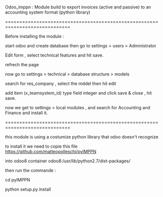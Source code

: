 Odoo_imppn : Module build to export invoices (active and passive) to an accounting system format (python library)

=============================================================================

Before installing the module :

start odoo and create database then go to settings > users > Administrator 

Edit form , select technical features and hit save.

refrech the page 

now go to settings > technical > database structure > models

search for res_company , select the mddel then hit edit 

add item (x_teamsystem_id) type field integer and click save & close , hit save.

now we get to settings > local modules , and search for Accounting and Finance and install it.

=============================================================================

this module is using a costumize python library that odoo doesn't recognize 

to install it we need to copie this file https://github.com/matteopolleschi/pyIMPPN

into odoo8 container odoo8:/usr/lib/python2.7/dist-packages/

then run the commande :

cd pyIMPPN 

python setup.py install

